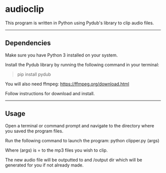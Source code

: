 # audioclip
This program is written in Python using Pydub's library to clip audio files.

___

## Dependencies

Make sure you have Python 3 installed on your system.

Install the Pydub library by running the following command in your terminal:

> pip install pydub

You will also need ffmpeg: https://ffmpeg.org/download.html

Follow instructions for download and install. 
___

## Usage

Open a terminal or command prompt and navigate to the directory where you saved the program files.

Run the following command to launch the program:
python clipper.py (args)
  
Where (args) is = to the mp3 files you wish to clip. 


The new audio file will be outputted to and /output dir which will be generated for you if not already made.

